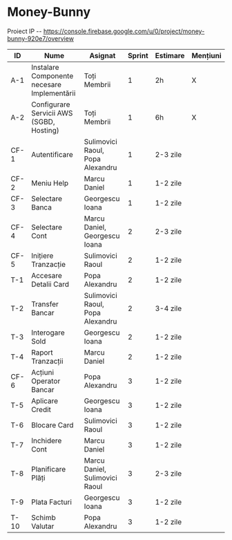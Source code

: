 # Money-Bunny
Proiect IP -- https://console.firebase.google.com/u/0/project/money-bunny-920e7/overview

ID | Nume | Asignat | Sprint | Estimare | Mențiuni
--- | --- | --- | --- |--- |---
A-1 | Instalare Componente necesare Implementării | Toți Membrii | 1 | 2h |  X
A-2 | Configurare Servicii AWS (SGBD, Hosting) | Toți Membrii | 1 | 6h | X
CF-1 | Autentificare | Sulimovici Raoul, Popa Alexandru | 1 | 2-3 zile
CF-2 | Meniu Help | Marcu Daniel | 1 | 1-2 zile 
CF-3 | Selectare Banca | Georgescu Ioana | 1 | 1-2 zile 
CF-4 | Selectare Cont | Marcu Daniel, Georgescu Ioana | 2 | 2-3 zile 
CF-5 | Inițiere Tranzacție | Sulimovici Raoul | 2 | 1-2 zile 
T-1 | Accesare Detalii Card | Popa Alexandru | 2 | 1-2 zile 
T-2 | Transfer Bancar | Sulimovici Raoul, Popa Alexandru | 2 | 3-4 zile 
T-3 | Interogare Sold | Georgescu Ioana | 2 | 1-2 zile 
T-4 | Raport Tranzacții | Marcu Daniel | 2 | 1-2 zile 
CF-6 | Acțiuni Operator Bancar | Popa Alexandru | 3 | 1-2 zile 
T-5 | Aplicare Credit | Georgescu Ioana | 3 | 1-2 zile 
T-6 | Blocare Card | Sulimovici Raoul | 3 | 1-2 zile 
T-7 | Inchidere Cont | Marcu Daniel | 3 | 1-2 zile 
T-8 | Planificare Plăți | Marcu Daniel, Sulimovici Raoul | 3 | 2-3 zile 
T-9 | Plata Facturi | Georgescu Ioana | 3 | 1-2 zile 
T-10 | Schimb Valutar | Popa Alexandru | 3 | 1-2 zile | 
